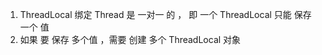 1. ThreadLocal 绑定 Thread 是 一对一 的 ， 即 一个 ThreadLocal 只能 保存 一个 值 
2. 如果 要 保存 多个值 ，需要 创建 多个 ThreadLocal 对象 